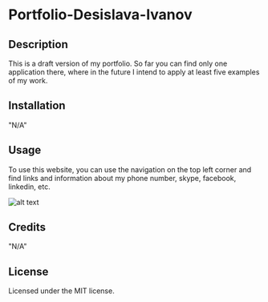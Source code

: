 # Portfolio-Desislava-Ivanov

## Description

This is a draft version of my portfolio. So far you can find only one application there, where in the future I intend to apply at least five examples of my work. 

## Installation

"N/A"

## Usage

To use this website, you can use the navigation on the top left corner and find links and information about my phone number, skype, facebook, linkedin, etc.

![alt text](Portfolio-Desislava-Ivanov.jpg)

## Credits

"N/A"

## License

Licensed under the MIT license.
